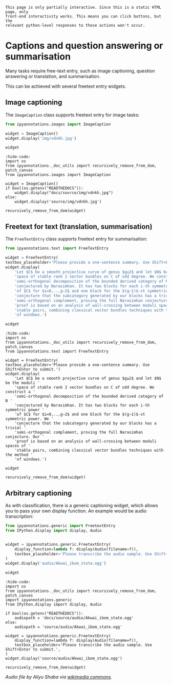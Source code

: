 
```{hint}
This page is only partially interactive. Since this is a static HTML page, only
front-end interactivity works. This means you can click buttons, but the
relevant python-level responses to those actions won't occur.
```

# Captions and question answering or summarisation

Many tasks require free-text entry, such as image captioning,
question answering or translation, and summarisation.

This can be achieved with several freetext entry widgets.

## Image captioning

The `ImageCaption` class supports freetext entry for image tasks:

```python
from ipyannotations.images import ImageCaption

widget = ImageCaption()
widget.display('img/vdnkh.jpg')

widget
```

```{jupyter-execute}
:hide-code:
import os
from ipyannotations._doc_utils import recursively_remove_from_dom, patch_canvas
from ipyannotations.images import ImageCaption

widget = ImageCaption()
if bool(os.getenv("READTHEDOCS")):
    widget.display("docs/source/img/vdnkh.jpg")
else:
    widget.display('source/img/vdnkh.jpg')

recursively_remove_from_dom(widget)
```

## Freetext for text (translation, summarisation)

The `FreeTextEntry` class supports freetext entry for summarisation:

```python
from ipyannotations.text import FreeTextEntry

widget = FreeTextEntry(
textbox_placeholder='Please provide a one-sentence summary. Use Shift+Enter to submit.')
widget.display(
    'Let $C$ be a smooth projective curve of genus $g≥2$ and let $N$ be the moduli '
    'space of stable rank 2 vector bundles on C of odd degree. We construct a '
    'semi-orthogonal decomposition of the bounded derived category of N '
    'conjectured by Narasimhan. It has two blocks for each i-th symmetric power '
    'of $C$ for $i=0,..,g−2$ and one block for the $(g−1)$-st symmetric power. We '
    'conjecture that the subcategory generated by our blocks has a trivial '
    'semi-orthogonal complement, proving the full Narasimhan conjecture. Our '
    'proof is based on an analysis of wall-crossing between moduli spaces of '
    'stable pairs, combining classical vector bundles techniques with the method '
    'of windows.')

widget
```

```{jupyter-execute}
:hide-code:
import os
from ipyannotations._doc_utils import recursively_remove_from_dom, patch_canvas
from ipyannotations.text import FreeTextEntry

widget = FreeTextEntry(
textbox_placeholder='Please provide a one-sentence summary. Use Shift+Enter to submit.')
widget.display(
    'Let $C$ be a smooth projective curve of genus $g≥2$ and let $N$ be the moduli '
    'space of stable rank 2 vector bundles on C of odd degree. We construct a '
    'semi-orthogonal decomposition of the bounded derived category of N '
    'conjectured by Narasimhan. It has two blocks for each i-th symmetric power '
    'of $C$ for $i=0,..,g−2$ and one block for the $(g−1)$-st symmetric power. We '
    'conjecture that the subcategory generated by our blocks has a trivial '
    'semi-orthogonal complement, proving the full Narasimhan conjecture. Our '
    'proof is based on an analysis of wall-crossing between moduli spaces of '
    'stable pairs, combining classical vector bundles techniques with the method '
    'of windows.')

widget

recursively_remove_from_dom(widget)
```

## Arbitrary captioning

As with classification, there is a generic captioning widget, which allows you
to pass your own display function. An example would be audio transcription:

```python
from ipyannotations.generic import FreetextEntry
from IPython.display import display, Audio


widget = ipyannotations.generic.FreetextEntry(
    display_function=lambda f: display(Audio(filename=f)),
    textbox_placeholder='Please transcribe the audio sample. Use Shift+Enter to submit.',
)
widget.display('audio/Akwai_ibom_state.ogg')

widget
```

```{jupyter-execute}
:hide-code:
import os
from ipyannotations._doc_utils import recursively_remove_from_dom, patch_canvas
import ipyannotations.generic
from IPython.display import display, Audio

if bool(os.getenv("READTHEDOCS")):
    audiopath = 'docs/source/audio/Akwai_ibom_state.ogg'
else:
    audiopath = 'source/audio/Akwai_ibom_state.ogg'

widget = ipyannotations.generic.FreetextEntry(
    display_function=lambda f: display(Audio(filename=f)),
    textbox_placeholder='Please transcribe the audio sample. Use Shift+Enter to submit.',
)
widget.display('source/audio/Akwai_ibom_state.ogg')

recursively_remove_from_dom(widget)
```

_Audio file by Aliyu Shaba via [wikimedia commons](https://commons.wikimedia.org/wiki/File:Akwai_ibom_state.ogg)._
